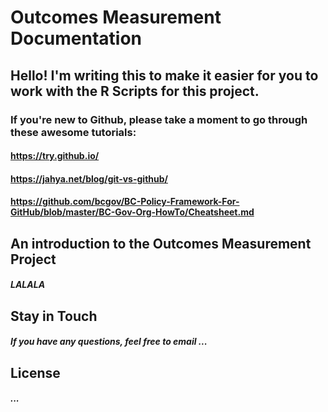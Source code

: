 # Outcomes Measurement Documentation
## Hello! I'm writing this to make it easier for you to work with the R Scripts for this project.
### If you're new to Github, please take a moment to go through these awesome tutorials: 
#### https://try.github.io/
#### https://jahya.net/blog/git-vs-github/
#### https://github.com/bcgov/BC-Policy-Framework-For-GitHub/blob/master/BC-Gov-Org-HowTo/Cheatsheet.md

## An introduction to the Outcomes Measurement Project 
##### LALALA

## Stay in Touch
##### If you have any questions, feel free to email ...

## License
##### ...
